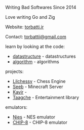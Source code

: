 Writing Bad Softwares Since 2014

Love writing Go and Zig

Website: [torbatti.ir](https://torbatti.ir)

Contact: [torbattii@gmail.com](mailto:torbattii@gmail.com)


learn by looking at the code:
- [datastructure](https://github.com/Torbatti/datastructure) - datastructures
- [algorithm](https://github.com/Torbatti/algorithm) - algorithms

projects:
- [Lilchessy](https://github.com/Torbatti/lilchessy) - Chess Engine
- [Seeb](https://github.com/Torbatti/seeb) - Minecraft Server
- [Kavir](https://github.com/Torbatti/kavir) -
- [Taagche](https://github.com/Torbatti/taagche) - Entertainment library

emulators:
- [Nies](https://github.com/Torbatti/nies) - NES emulator
- [CHIP-8](https://github.com/Torbatti/chip-8) - CHIP-8 emulator
